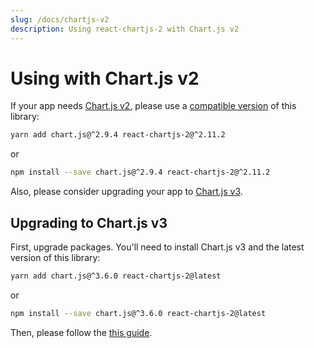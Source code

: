 ```yaml
---
slug: /docs/chartjs-v2
description: Using react-chartjs-2 with Chart.js v2
---
```


# Using with Chart.js v2

If your app needs [Chart.js v2](https://www.chartjs.org/docs/2.9.4/), please use a [compatible version](https://www.npmjs.com/package/react-chartjs-2/v/2.11.2) of this library:

```bash
yarn add chart.js@^2.9.4 react-chartjs-2@^2.11.2
```

or

```bash
npm install --save chart.js@^2.9.4 react-chartjs-2@^2.11.2
```

Also, please consider upgrading your app to [Chart.js v3](#upgrading-to-chartjs-v3).

## Upgrading to Chart.js v3

First, upgrade packages. You'll need to install Chart.js v3 and the latest version of this library:

```bash
yarn add chart.js@^3.6.0 react-chartjs-2@latest
```

or

```bash
npm install --save chart.js@^3.6.0 react-chartjs-2@latest
```

Then, please follow the [this guide](/docs/migration-to-v4).
